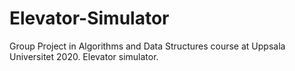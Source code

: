 # Elevator-Simulator
Group Project in Algorithms and Data Structures course at Uppsala Universitet 2020. Elevator simulator.
